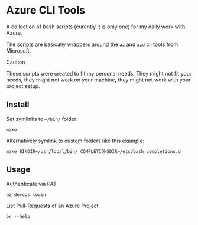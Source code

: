 # Azure CLI Tools

A collection of bash scripts (curently it is only one) for my daily work with Azure. 

The scripts are basically wrappers around the `az` and `azd` cli tools from Microsoft.

> [!CAUTION]
> These scripts were created to fit my personal needs. They might not fit your needs, they might not work on your machine, they might not work with your project setup.

## Install

Set symlinks to `~/bin/` folder:

    make

Alternatively symlink to custom folders like this example:

    make BINDIR=/usr/local/bin/ COMPLETIONSDIR=/etc/bash_completions.d

## Usage

Authenticate via PAT

    az devops login

List Pull-Requests of an Azure Project

    pr --help

